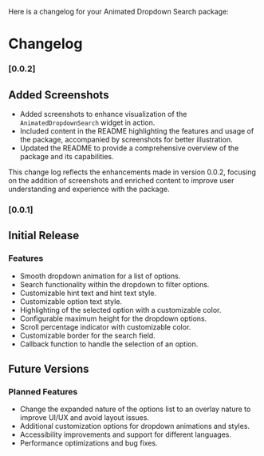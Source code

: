 Here is a changelog for your Animated Dropdown Search package:

# Changelog

### [0.0.2] 
##  Added Screenshots

- Added screenshots to enhance visualization of the `AnimatedDropdownSearch` widget in action.
- Included content in the README highlighting the features and usage of the package, accompanied by screenshots for better illustration.
- Updated the README to provide a comprehensive overview of the package and its capabilities.


This change log reflects the enhancements made in version 0.0.2, focusing on the addition of screenshots and enriched content to improve user understanding and experience with the package.
### [0.0.1] 
## Initial Release

### Features
- Smooth dropdown animation for a list of options.
- Search functionality within the dropdown to filter options.
- Customizable hint text and hint text style.
- Customizable option text style.
- Highlighting of the selected option with a customizable color.
- Configurable maximum height for the dropdown options.
- Scroll percentage indicator with customizable color.
- Customizable border for the search field.
- Callback function to handle the selection of an option.

## Future Versions

### Planned Features
- Change the expanded nature of the options list to an overlay nature to improve UI/UX and avoid layout issues.
- Additional customization options for dropdown animations and styles.
- Accessibility improvements and support for different languages.
- Performance optimizations and bug fixes.


